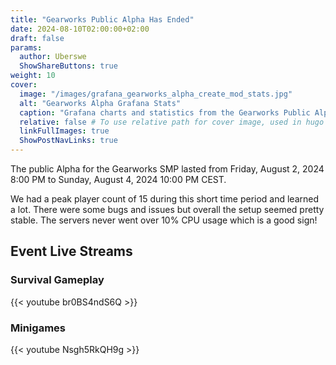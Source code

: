 ```yaml
---
title: "Gearworks Public Alpha Has Ended"
date: 2024-08-10T02:00:00+02:00
draft: false
params:
  author: Uberswe
  ShowShareButtons: true
weight: 10
cover:
  image: "/images/grafana_gearworks_alpha_create_mod_stats.jpg"
  alt: "Gearworks Alpha Grafana Stats"
  caption: "Grafana charts and statistics from the Gearworks Public Alpha"
  relative: false # To use relative path for cover image, used in hugo Page-bundles
  linkFullImages: true
  ShowPostNavLinks: true
---
```


The public Alpha for the Gearworks SMP lasted from Friday, August 2, 2024 8:00 PM to Sunday, August 4, 2024 10:00 PM CEST.

We had a peak player count of 15 during this short time period and learned a lot. There were some bugs and issues but overall the setup seemed pretty stable. The servers never went over 10% CPU usage which is a good sign!

## Event Live Streams

### Survival Gameplay
{{< youtube br0BS4ndS6Q >}}

### Minigames
{{< youtube Nsgh5RkQH9g >}}